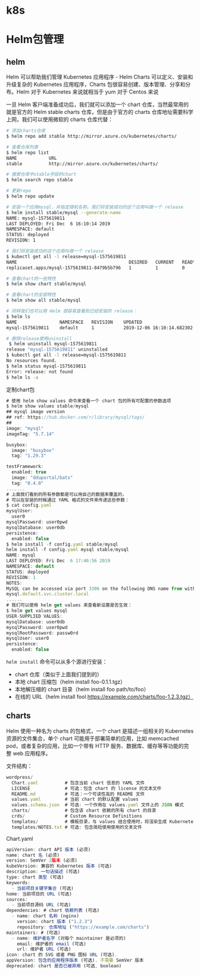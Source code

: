 # k8s

# Helm包管理

## helm

Helm 可以帮助我们管理 Kubernetes 应用程序 - Helm Charts 可以定义、安装和升级复杂的 Kubernetes 应用程序，Charts 包很容易创建、版本管理、分享和分布。Helm 对于 Kubernetes 来说就相当于 yum 对于 Centos 来说

一旦 Helm 客户端准备成功后，我们就可以添加一个 chart 仓库，当然最常用的就是官方的 Helm stable charts 仓库，但是由于官方的 charts 仓库地址需要科学上网，我们可以使用微软的 charts 仓库代替：

```bash
# 添加charts仓库
$ helm repo add stable http://mirror.azure.cn/kubernetes/charts/

# 查看仓库列表
$ helm repo list
NAME            URL
stable          http://mirror.azure.cn/kubernetes/charts/

# 搜索仓库中stable字段的chart
$ helm search repo stable

# 更新repo
$ helm repo update

# 安装一个应用mysql，并指定随机名称。我们将安装成功的这个应用叫做一个 release
$ helm install stable/mysql --generate-name
NAME: mysql-1575619811
LAST DEPLOYED: Fri Dec  6 16:10:14 2019
NAMESPACE: default
STATUS: deployed
REVISION: 1                  

# 我们将安装成功的这个应用叫做一个 release
$ kubectl get all -l release=mysql-1575619811
NAME                                          DESIRED   CURRENT   READY   AGE
replicaset.apps/mysql-1575619811-8479b5b796   1         1         0       27m

# 查看chart的一些特性
$ helm show chart stable/mysql

# 查看chart的全部特性
$ helm show all stable/mysql

# 同样我们也可以用 Helm 很容易查看到已经安装的 release：
$ helm ls
NAME                NAMESPACE   REVISION    UPDATED                                 STATUS      CHART       APP VERSION
mysql-1575619811    default     1           2019-12-06 16:10:14.682302 +0800 CST    deployed    mysql-1.5.0 5.7.27

# 删除release使用uninstall
 $ helm uninstall mysql-1575619811
release "mysql-1575619811" uninstalled
$ kubectl get all -l release=mysql-1575619811
No resources found.
$ helm status mysql-1575619811
Error: release: not found
$ helm ls -a
```

定制chart包

```jsx
# 使用 helm show values 命令来查看一个 chart 包的所有可配置的参数选项
$ helm show values stable/mysql
## mysql image version
## ref: https://hub.docker.com/r/library/mysql/tags/
##
image: "mysql"
imageTag: "5.7.14"

busybox:
  image: "busybox"
  tag: "1.29.3"

testFramework:
  enabled: true
  image: "dduportal/bats"
  tag: "0.4.0"
.......
# 上面我们看到的所有参数都是可以用自己的数据来覆盖的，
# 可以在安装的时候通过 YAML 格式的文件来传递这些参数：
$ cat config.yaml
mysqlUser:
  user0
mysqlPassword: user0pwd
mysqlDatabase: user0db
persistence:
  enabled: false
$ helm install -f config.yaml stable/mysql
helm install -f config.yaml mysql stable/mysql
NAME: mysql
LAST DEPLOYED: Fri Dec  6 17:46:56 2019
NAMESPACE: default
STATUS: deployed
REVISION: 1
NOTES:
MySQL can be accessed via port 3306 on the following DNS name from within your cluster:
mysql.default.svc.cluster.local
......
# 我们可以使用 helm get values 来查看新设置是否生效：
$ helm get values mysql
USER-SUPPLIED VALUES:
mysqlDatabase: user0db
mysqlPassword: user0pwd
mysqlRootPassword: passw0rd
mysqlUser: user0
persistence:
  enabled: false
```

`helm install` 命令可以从多个源进行安装：

- chart 仓库（类似于上面我们提到的）
- 本地 chart 压缩包（helm install foo-0.1.1.tgz）
- 本地解压缩的 chart 目录（helm install foo path/to/foo）
- 在线的 URL（helm install fool https://example.com/charts/foo-1.2.3.tgz）

## charts

Helm 使用一种名为 charts 的包格式，一个 chart 是描述一组相关的 Kubernetes 资源的文件集合，单个 chart 可能用于部署简单的应用，比如 memcached pod，或者复杂的应用，比如一个带有 HTTP 服务、数据库、缓存等等功能的完整 web 应用程序。

文件结构：

```jsx
wordpress/
  Chart.yaml          # 包含当前 chart 信息的 YAML 文件
  LICENSE             # 可选：包含 chart 的 license 的文本文件
  README.md           # 可选：一个可读性高的 README 文件
  values.yaml         # 当前 chart 的默认配置 values
  values.schema.json  # 可选: 一个作用在 values.yaml 文件上的 JSON 模式
  charts/             # 包含该 chart 依赖的所有 chart 的目录
  crds/               # Custom Resource Definitions
  templates/          # 模板目录，与 values 结合使用时，将渲染生成 Kubernetes 资源清单文件
  templates/NOTES.txt # 可选: 包含简短使用使用的文本文件
```

Chart.yaml

```jsx
apiVersion: chart API 版本 (必须)
name: chart 名 (必须)
version: SemVer 2版本 (必须)
kubeVersion: 兼容的 Kubernetes 版本 (可选)
description: 一句话描述 (可选)
type: chart 类型 (可选)
keywords:
  - 当前项目关键字集合 (可选)
home: 当前项目的 URL (可选)
sources:
  - 当前项目源码 URL (可选)
dependencies: # chart 依赖列表 (可选)
  - name: chart 名称 (nginx)
    version: chart 版本 ("1.2.3")
    repository: 仓库地址 ("https://example.com/charts")
maintainers: # (可选)
  - name: 维护者名字 (对每个 maintainer 是必须的)
    email: 维护者的 email (可选)
    url: 维护者 URL (可选)
icon: chart 的 SVG 或者 PNG 图标 URL (可选).
appVersion: 包含的应用程序版本 (可选). 不需要 SemVer 版本
deprecated: chart 是否已被弃用 (可选, boolean)
```